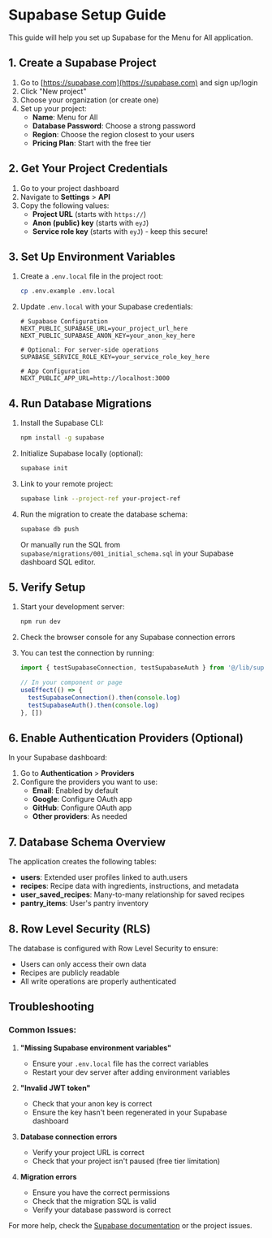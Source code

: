 # Supabase Setup Guide

This guide will help you set up Supabase for the Menu for All application.

## 1. Create a Supabase Project

1. Go to [https://supabase.com](https://supabase.com) and sign up/login
2. Click "New project"
3. Choose your organization (or create one)
4. Set up your project:
   - **Name**: Menu for All
   - **Database Password**: Choose a strong password
   - **Region**: Choose the region closest to your users
   - **Pricing Plan**: Start with the free tier

## 2. Get Your Project Credentials

1. Go to your project dashboard
2. Navigate to **Settings** > **API**
3. Copy the following values:
   - **Project URL** (starts with `https://`)
   - **Anon (public) key** (starts with `eyJ`)
   - **Service role key** (starts with `eyJ`) - keep this secure!

## 3. Set Up Environment Variables

1. Create a `.env.local` file in the project root:
   ```bash
   cp .env.example .env.local
   ```

2. Update `.env.local` with your Supabase credentials:
   ```env
   # Supabase Configuration
   NEXT_PUBLIC_SUPABASE_URL=your_project_url_here
   NEXT_PUBLIC_SUPABASE_ANON_KEY=your_anon_key_here
   
   # Optional: For server-side operations
   SUPABASE_SERVICE_ROLE_KEY=your_service_role_key_here
   
   # App Configuration
   NEXT_PUBLIC_APP_URL=http://localhost:3000
   ```

## 4. Run Database Migrations

1. Install the Supabase CLI:
   ```bash
   npm install -g supabase
   ```

2. Initialize Supabase locally (optional):
   ```bash
   supabase init
   ```

3. Link to your remote project:
   ```bash
   supabase link --project-ref your-project-ref
   ```

4. Run the migration to create the database schema:
   ```bash
   supabase db push
   ```

   Or manually run the SQL from `supabase/migrations/001_initial_schema.sql` in your Supabase dashboard SQL editor.

## 5. Verify Setup

1. Start your development server:
   ```bash
   npm run dev
   ```

2. Check the browser console for any Supabase connection errors

3. You can test the connection by running:
   ```typescript
   import { testSupabaseConnection, testSupabaseAuth } from '@/lib/supabase/test-connection'
   
   // In your component or page
   useEffect(() => {
     testSupabaseConnection().then(console.log)
     testSupabaseAuth().then(console.log)
   }, [])
   ```

## 6. Enable Authentication Providers (Optional)

In your Supabase dashboard:

1. Go to **Authentication** > **Providers**
2. Configure the providers you want to use:
   - **Email**: Enabled by default
   - **Google**: Configure OAuth app
   - **GitHub**: Configure OAuth app
   - **Other providers**: As needed

## 7. Database Schema Overview

The application creates the following tables:

- **users**: Extended user profiles linked to auth.users
- **recipes**: Recipe data with ingredients, instructions, and metadata
- **user_saved_recipes**: Many-to-many relationship for saved recipes
- **pantry_items**: User's pantry inventory

## 8. Row Level Security (RLS)

The database is configured with Row Level Security to ensure:
- Users can only access their own data
- Recipes are publicly readable
- All write operations are properly authenticated

## Troubleshooting

### Common Issues:

1. **"Missing Supabase environment variables"**
   - Ensure your `.env.local` file has the correct variables
   - Restart your dev server after adding environment variables

2. **"Invalid JWT token"**
   - Check that your anon key is correct
   - Ensure the key hasn't been regenerated in your Supabase dashboard

3. **Database connection errors**
   - Verify your project URL is correct
   - Check that your project isn't paused (free tier limitation)

4. **Migration errors**
   - Ensure you have the correct permissions
   - Check that the migration SQL is valid
   - Verify your database password is correct

For more help, check the [Supabase documentation](https://supabase.com/docs) or the project issues.